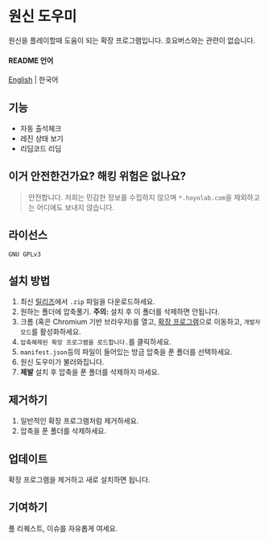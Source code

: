 # 원신 도우미
원신을 플레이할때 도움이 되는 확장 프로그램입니다. 호요버스와는 관련이 없습니다.
#### README 언어
[English](https://github.com/jwdjk392/genshin-helper/blob/main/README.md) | 한국어
## 기능
- 자동 출석체크
- 레진 상태 보기
- 리딤코드 리딤
## 이거 안전한건가요? 해킹 위험은 없나요?
> 안전합니다. 저희는 민감한 정보를 수집하지 않으며 ```*.hoyolab.com```을 제외하고는 어디에도 보내지 않습니다.
## 라이선스
```GNU GPLv3```
## 설치 방법
1. 최신 [릴리즈](https://github.com/jwdjk392/genshin-helper/releases)에서 ```.zip``` 파일을 다운로드하세요.
2. 원하는 폴더에 압축풀기. **주의:** 설치 후 이 폴더를 삭제하면 안됩니다.
3. 크롬 (혹은 Chromium 기반 브라우저)를 열고, [확장 프로그램](chrome://extensions)으로 이동하고, ```개발자 모드```를 활성화하세요.
4. ```압축해제된 확장 프로그램을 로드합니다.```를 클릭하세요.
5. ```manifest.json```등의 파일이 들어있는 방금 압축을 푼 폴더를 선택하세요.
6. 원신 도우미가 불러와집니다.
7. **제발** 설치 후 압축을 푼 폴더를 삭제하지 마세요.
## 제거하기
1. 일반적인 확장 프로그램처럼 제거하세요.
2. 압축을 푼 폴더를 삭제하세요.
## 업데이트
확장 프로그램을 제거하고 새로 설치하면 됩니다.
## 기여하기
풀 리퀘스트, 이슈를 자유롭게 여세요.